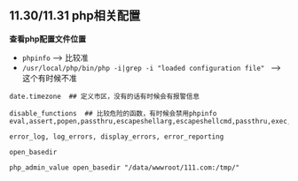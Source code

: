 ## 11.30/11.31 php相关配置

**查看php配置文件位置**

* `phpinfo`  --> 比较准
* `/usr/local/php/bin/php -i|grep -i "loaded configuration file" `   --> 这个有时候不准

```
date.timezone  ## 定义市区，没有的话有时候会有报警信息

disable_functions  ## 比较危险的函数，有时候会禁用phpinfo
eval,assert,popen,passthru,escapeshellarg,escapeshellcmd,passthru,exec,system,chroot,scandir,chgrp,chown,escapeshellcmd,escapeshellarg,shell_exec,proc_get_status,ini_alter,ini_restore,dl,pfsockopen,openlog,syslog,readlink,symlink,leak,popepassthru,stream_socket_server,popen,proc_open,proc_close 

error_log, log_errors, display_errors, error_reporting

open_basedir

php_admin_value open_basedir "/data/wwwroot/111.com:/tmp/"
```